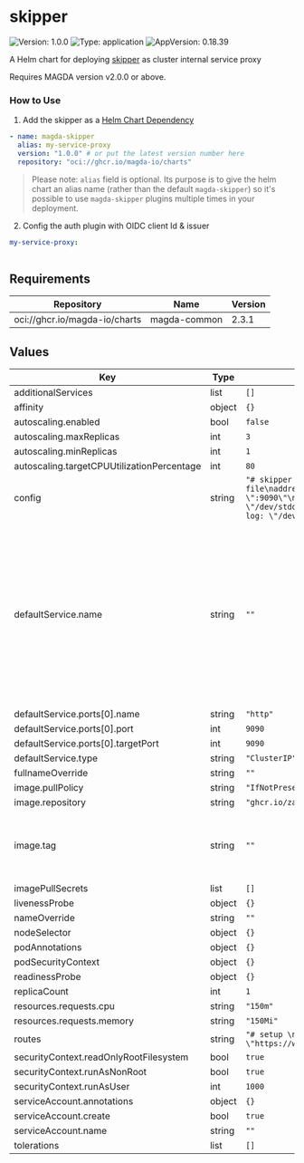 # skipper

![Version: 1.0.0](https://img.shields.io/badge/Version-1.0.0-informational?style=flat-square) ![Type: application](https://img.shields.io/badge/Type-application-informational?style=flat-square) ![AppVersion: 0.18.39](https://img.shields.io/badge/AppVersion-0.18.39-informational?style=flat-square)

A Helm chart for deploying [skipper](https://github.com/zalando/skipper) as cluster internal service proxy

Requires MAGDA version v2.0.0 or above.

### How to Use

1. Add the skipper as a [Helm Chart Dependency](https://helm.sh/docs/helm/helm_dependency/)
```yaml
- name: magda-skipper
  alias: my-service-proxy
  version: "1.0.0" # or put the latest version number here
  repository: "oci://ghcr.io/magda-io/charts"
```

> Please note: `alias` field is optional. Its purpose is to give the helm chart an alias name (rather than the default `magda-skipper`) so it's possible to use `magda-skipper` plugins multiple times in your deployment.

2. Config the auth plugin with OIDC client Id & issuer
```yaml
my-service-proxy:
 
```

## Requirements

| Repository | Name | Version |
|------------|------|---------|
| oci://ghcr.io/magda-io/charts | magda-common | 2.3.1 |

## Values

| Key | Type | Default | Description |
|-----|------|---------|-------------|
| additionalServices | list | `[]` |  |
| affinity | object | `{}` |  |
| autoscaling.enabled | bool | `false` |  |
| autoscaling.maxReplicas | int | `3` |  |
| autoscaling.minReplicas | int | `1` |  |
| autoscaling.targetCPUUtilizationPercentage | int | `80` |  |
| config | string | `"# skipper config file\naddress: \":9090\"\naccess-log: \"/dev/stdout\"\napplication-log: \"/dev/stdout\"\n"` |  |
| defaultService.name | string | `""` | default, the default service name would be release name + '-' chart name (or chart alias name) this field allow you to overide the default service name |
| defaultService.ports[0].name | string | `"http"` |  |
| defaultService.ports[0].port | int | `9090` |  |
| defaultService.ports[0].targetPort | int | `9090` |  |
| defaultService.type | string | `"ClusterIP"` |  |
| fullnameOverride | string | `""` |  |
| image.pullPolicy | string | `"IfNotPresent"` |  |
| image.repository | string | `"ghcr.io/zalando/skipper"` |  |
| image.tag | string | `""` | Overrides the image tag whose default is the chart appVersion. |
| imagePullSecrets | list | `[]` |  |
| livenessProbe | object | `{}` |  |
| nameOverride | string | `""` |  |
| nodeSelector | object | `{}` |  |
| podAnnotations | object | `{}` |  |
| podSecurityContext | object | `{}` |  |
| readinessProbe | object | `{}` |  |
| replicaCount | int | `1` |  |
| resources.requests.cpu | string | `"150m"` |  |
| resources.requests.memory | string | `"150Mi"` |  |
| routes | string | `"# setup \n* -> \"https://www.example.org\""` |  |
| securityContext.readOnlyRootFilesystem | bool | `true` |  |
| securityContext.runAsNonRoot | bool | `true` |  |
| securityContext.runAsUser | int | `1000` |  |
| serviceAccount.annotations | object | `{}` |  |
| serviceAccount.create | bool | `true` |  |
| serviceAccount.name | string | `""` |  |
| tolerations | list | `[]` |  |